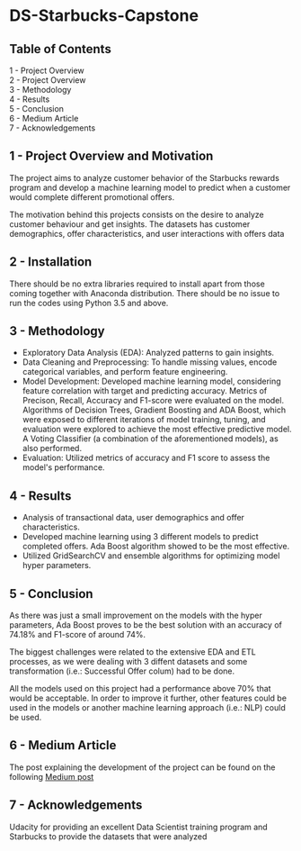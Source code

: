 # DS-Starbucks-Capstone

## Table of Contents

  1 - Project Overview\
  2 - Project Overview\
  3 - Methodology\
  4 - Results\
  5 - Conclusion\
  6 - Medium Article\
  7 - Acknowledgements

## 1 - Project Overview and Motivation

The project aims to analyze customer behavior of the Starbucks rewards program and develop a machine learning model to predict when a customer would complete different promotional offers.

The motivation behind this projects consists on the desire to analyze customer behaviour and get insights. The datasets has customer demographics, offer characteristics, and user interactions with offers data

## 2 - Installation

There should be no extra libraries required to install apart from those coming together with Anaconda distribution. There should be no issue to run the codes using Python 3.5 and above.

## 3 - Methodology

* Exploratory Data Analysis (EDA): Analyzed patterns to gain insights.
* Data Cleaning and Preprocessing: To handle missing values, encode categorical variables, and perform feature engineering.
* Model Development: Developed machine learning model, considering feature correlation with target and predicting accuracy. Metrics of Precison, Recall, Accuracy and F1-score were evaluated on the model. Algorithms of Decision Trees, Gradient Boosting and ADA Boost, which were exposed to different iterations of model training, tuning, and evaluation were explored to achieve the most effective predictive model. A Voting Classifier (a combination of the aforementioned models), as also performed.
* Evaluation: Utilized metrics of accuracy and F1 score to assess the model's performance.

## 4 - Results

* Analysis of transactional data, user demographics and offer characteristics.
* Developed machine learning using 3 different models to predict completed offers. Ada Boost algorithm showed to be the most effective.
* Utilized GridSearchCV and ensemble algorithms for optimizing model hyper parameters.

## 5 - Conclusion

As there was just a small improvement on the models with the hyper parameters, Ada Boost proves to be the best solution with an accuracy of 74.18% and F1-score of around 74%. 

The biggest challenges were related to the extensive EDA and ETL processes, as we were dealing with 3 diffent datasets and some transformation (i.e.: Successful Offer colum) had to be done.

All the models used on this project had a performance above 70% that would be acceptable. In order to improve it further, other features could be used in the models or another machine learning approach (i.e.: NLP) could be used.

## 6 - Medium Article

The post explaining the development of the project can be found on the following [Medium post](https://medium.com/@karlheinz.cirne/a-starbucks-rewards-program-breakdown-customer-demographic-analysis-and-offers-use-35607ba5c4dd)

## 7 - Acknowledgements
Udacity for providing an excellent Data Scientist training program and Starbucks to provide the datasets that were analyzed

